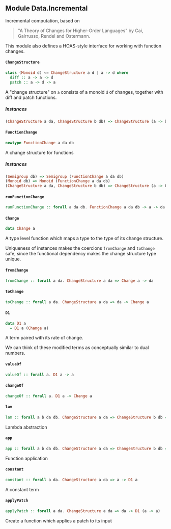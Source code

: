 ## Module Data.Incremental

Incremental computation, based on

> "A Theory of Changes for Higher-Order Languages" by
> Cai, Gairrusso, Rendel and Ostermann.

This module also defines a HOAS-style interface for working with
function changes.

#### `ChangeStructure`

``` purescript
class (Monoid d) <= ChangeStructure a d | a -> d where
  diff :: a -> a -> d
  patch :: a -> d -> a
```

A "change structure" on `a` consists of a monoid `d` of changes, together with
diff and patch functions.

##### Instances
``` purescript
(ChangeStructure a da, ChangeStructure b db) => ChangeStructure (a -> b) (FunctionChange a da db)
```

#### `FunctionChange`

``` purescript
newtype FunctionChange a da db
```

A change structure for functions

##### Instances
``` purescript
(Semigroup db) => Semigroup (FunctionChange a da db)
(Monoid db) => Monoid (FunctionChange a da db)
(ChangeStructure a da, ChangeStructure b db) => ChangeStructure (a -> b) (FunctionChange a da db)
```

#### `runFunctionChange`

``` purescript
runFunctionChange :: forall a da db. FunctionChange a da db -> a -> da -> db
```

#### `Change`

``` purescript
data Change a
```

A type level function which maps a type to the type of its change structure.

Uniqueness of instances makes the coercions `fromChange` and `toChange` safe,
since the functional dependency makes the change structure type unique.

#### `fromChange`

``` purescript
fromChange :: forall a da. ChangeStructure a da => Change a -> da
```

#### `toChange`

``` purescript
toChange :: forall a da. ChangeStructure a da => da -> Change a
```

#### `D1`

``` purescript
data D1 a
  = D1 a (Change a)
```

A term paired with its rate of change.

We can think of these modified terms as conceptually similar to dual numbers.

#### `valueOf`

``` purescript
valueOf :: forall a. D1 a -> a
```

#### `changeOf`

``` purescript
changeOf :: forall a. D1 a -> Change a
```

#### `lam`

``` purescript
lam :: forall a b da db. ChangeStructure a da => ChangeStructure b db => (D1 a -> D1 b) -> D1 (a -> b)
```

Lambda abstraction

#### `app`

``` purescript
app :: forall a b da db. ChangeStructure a da => ChangeStructure b db => D1 (a -> b) -> D1 a -> D1 b
```

Function application

#### `constant`

``` purescript
constant :: forall a da. ChangeStructure a da => a -> D1 a
```

A constant term

#### `applyPatch`

``` purescript
applyPatch :: forall a da. ChangeStructure a da => da -> D1 (a -> a)
```

Create a function which applies a patch to its input


